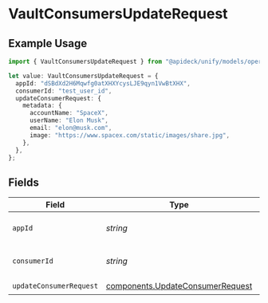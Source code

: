 # VaultConsumersUpdateRequest

## Example Usage

```typescript
import { VaultConsumersUpdateRequest } from "@apideck/unify/models/operations";

let value: VaultConsumersUpdateRequest = {
  appId: "dSBdXd2H6Mqwfg0atXHXYcysLJE9qyn1VwBtXHX",
  consumerId: "test_user_id",
  updateConsumerRequest: {
    metadata: {
      accountName: "SpaceX",
      userName: "Elon Musk",
      email: "elon@musk.com",
      image: "https://www.spacex.com/static/images/share.jpg",
    },
  },
};
```

## Fields

| Field                                                                                | Type                                                                                 | Required                                                                             | Description                                                                          | Example                                                                              |
| ------------------------------------------------------------------------------------ | ------------------------------------------------------------------------------------ | ------------------------------------------------------------------------------------ | ------------------------------------------------------------------------------------ | ------------------------------------------------------------------------------------ |
| `appId`                                                                              | *string*                                                                             | :heavy_minus_sign:                                                                   | The ID of your Unify application                                                     | dSBdXd2H6Mqwfg0atXHXYcysLJE9qyn1VwBtXHX                                              |
| `consumerId`                                                                         | *string*                                                                             | :heavy_check_mark:                                                                   | ID of the consumer to return                                                         | test_user_id                                                                         |
| `updateConsumerRequest`                                                              | [components.UpdateConsumerRequest](../../models/components/updateconsumerrequest.md) | :heavy_check_mark:                                                                   | N/A                                                                                  |                                                                                      |